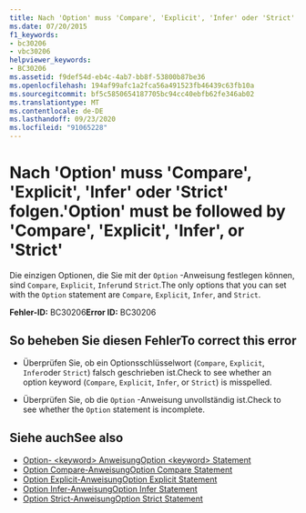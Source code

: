 ```yaml
---
title: Nach 'Option' muss 'Compare', 'Explicit', 'Infer' oder 'Strict' folgen.
ms.date: 07/20/2015
f1_keywords:
- bc30206
- vbc30206
helpviewer_keywords:
- BC30206
ms.assetid: f9def54d-eb4c-4ab7-bb8f-53800b87be36
ms.openlocfilehash: 194af99afc1a2fca56a491523fb46439c63fb10a
ms.sourcegitcommit: bf5c5850654187705bc94cc40ebfb62fe346ab02
ms.translationtype: MT
ms.contentlocale: de-DE
ms.lasthandoff: 09/23/2020
ms.locfileid: "91065228"
---
```

# <a name="option-must-be-followed-by-compare-explicit-infer-or-strict"></a><span data-ttu-id="1e8d7-102">Nach 'Option' muss 'Compare', 'Explicit', 'Infer' oder 'Strict' folgen.</span><span class="sxs-lookup"><span data-stu-id="1e8d7-102">'Option' must be followed by 'Compare', 'Explicit', 'Infer', or 'Strict'</span></span>

<span data-ttu-id="1e8d7-103">Die einzigen Optionen, die Sie mit der `Option` -Anweisung festlegen können, sind `Compare`, `Explicit`, `Infer`und `Strict`.</span><span class="sxs-lookup"><span data-stu-id="1e8d7-103">The only options that you can set with the `Option` statement are `Compare`, `Explicit`, `Infer`, and `Strict`.</span></span>  
  
 <span data-ttu-id="1e8d7-104">**Fehler-ID:** BC30206</span><span class="sxs-lookup"><span data-stu-id="1e8d7-104">**Error ID:** BC30206</span></span>  
  
## <a name="to-correct-this-error"></a><span data-ttu-id="1e8d7-105">So beheben Sie diesen Fehler</span><span class="sxs-lookup"><span data-stu-id="1e8d7-105">To correct this error</span></span>  
  
- <span data-ttu-id="1e8d7-106">Überprüfen Sie, ob ein Optionsschlüsselwort (`Compare`, `Explicit`, `Infer`oder `Strict`) falsch geschrieben ist.</span><span class="sxs-lookup"><span data-stu-id="1e8d7-106">Check to see whether an option keyword (`Compare`, `Explicit`, `Infer`, or `Strict`) is misspelled.</span></span>  
  
- <span data-ttu-id="1e8d7-107">Überprüfen Sie, ob die `Option` -Anweisung unvollständig ist.</span><span class="sxs-lookup"><span data-stu-id="1e8d7-107">Check to see whether the `Option` statement is incomplete.</span></span>  
  
## <a name="see-also"></a><span data-ttu-id="1e8d7-108">Siehe auch</span><span class="sxs-lookup"><span data-stu-id="1e8d7-108">See also</span></span>

- [<span data-ttu-id="1e8d7-109">Option- \<keyword> Anweisung</span><span class="sxs-lookup"><span data-stu-id="1e8d7-109">Option \<keyword> Statement</span></span>](../language-reference/statements/option-keyword-statement.md)
- [<span data-ttu-id="1e8d7-110">Option Compare-Anweisung</span><span class="sxs-lookup"><span data-stu-id="1e8d7-110">Option Compare Statement</span></span>](../language-reference/statements/option-compare-statement.md)
- [<span data-ttu-id="1e8d7-111">Option Explicit-Anweisung</span><span class="sxs-lookup"><span data-stu-id="1e8d7-111">Option Explicit Statement</span></span>](../language-reference/statements/option-explicit-statement.md)
- [<span data-ttu-id="1e8d7-112">Option Infer-Anweisung</span><span class="sxs-lookup"><span data-stu-id="1e8d7-112">Option Infer Statement</span></span>](../language-reference/statements/option-infer-statement.md)
- [<span data-ttu-id="1e8d7-113">Option Strict-Anweisung</span><span class="sxs-lookup"><span data-stu-id="1e8d7-113">Option Strict Statement</span></span>](../language-reference/statements/option-strict-statement.md)
